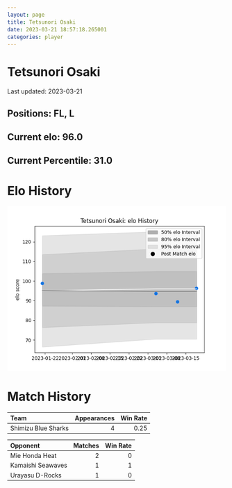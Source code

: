 ```yaml
---  
layout: page  
title: Tetsunori Osaki  
date: 2023-03-21 18:57:18.265001  
categories: player  
---
```

# Tetsunori Osaki


Last updated: 2023-03-21
## Positions: FL, L

## Current elo: 96.0

## Current Percentile: 31.0

# Elo History


![elo history](history_TetsunoriOsaki.png)
# Match History


| Team                |   Appearances |   Win Rate |
|:--------------------|--------------:|-----------:|
| Shimizu Blue Sharks |             4 |       0.25 |

| Opponent          |   Matches |   Win Rate |
|:------------------|----------:|-----------:|
| Mie Honda Heat    |         2 |          0 |
| Kamaishi Seawaves |         1 |          1 |
| Urayasu D-Rocks   |         1 |          0 |